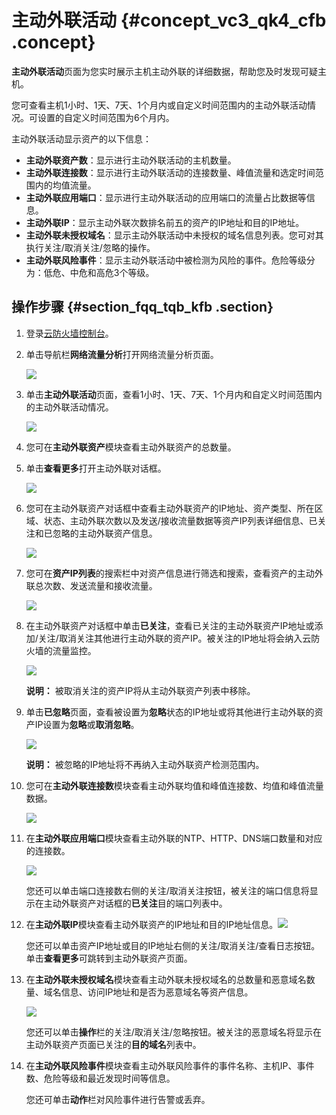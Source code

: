 # 主动外联活动 {#concept_vc3_qk4_cfb .concept}

**主动外联活动**页面为您实时展示主机主动外联的详细数据，帮助您及时发现可疑主机。

您可查看主机1小时、1天、7天、1个月内或自定义时间范围内的主动外联活动情况。可设置的自定义时间范围为6个月内。

主动外联活动显示资产的以下信息：

-   **主动外联资产数**：显示进行主动外联活动的主机数量。
-   **主动外联连接数**：显示进行主动外联活动的连接数量、峰值流量和选定时间范围内的均值流量。
-   **主动外联应用端口**：显示进行主动外联活动的应用端口的流量占比数据等信息。
-   **主动外联IP**：显示主动外联次数排名前五的资产的IP地址和目的IP地址。
-   **主动外联未授权域名**：显示主动外联活动中未授权的域名信息列表。您可对其执行关注/取消关注/忽略的操作。
-   **主动外联风险事件**：显示主动外联活动中被检测为风险的事件。危险等级分为：低危、中危和高危3个等级。

## 操作步骤 {#section_fqq_tqb_kfb .section}

1.  登录[云防火墙控制台](https://yundun.console.aliyun.com/?p=cfwnext#/overview)。
2.  单击导航栏**网络流量分析**打开网络流量分析页面。

    ![](http://static-aliyun-doc.oss-cn-hangzhou.aliyuncs.com/assets/img/21268/153902133513377_zh-CN.png)

3.  单击**主动外联活动**页面，查看1小时、1天、7天、1个月内和自定义时间范围内的主动外联活动情况。

    ![](http://static-aliyun-doc.oss-cn-hangzhou.aliyuncs.com/assets/img/21268/153902133513367_zh-CN.png)

4.  您可在**主动外联资产**模块查看主动外联资产的总数量。
5.  单击**查看更多**打开主动外联对话框。

    ![](http://static-aliyun-doc.oss-cn-hangzhou.aliyuncs.com/assets/img/21268/153902133513379_zh-CN.png)

6.  您可在主动外联资产对话框中查看主动外联资产的IP地址、资产类型、所在区域、状态、主动外联次数以及发送/接收流量数据等资产IP列表详细信息、已关注和已忽略的主动外联资产信息。

    ![](http://static-aliyun-doc.oss-cn-hangzhou.aliyuncs.com/assets/img/21268/153902133513401_zh-CN.png)

7.  您可在**资产IP列表**的搜索栏中对资产信息进行筛选和搜索，查看资产的主动外联总次数、发送流量和接收流量。

    ![](http://static-aliyun-doc.oss-cn-hangzhou.aliyuncs.com/assets/img/21268/153902133613409_zh-CN.png)

8.  在主动外联资产对话框中单击**已关注**，查看已关注的主动外联资产IP地址或添加/关注/取消关注其他进行主动外联的资产IP。被关注的IP地址将会纳入云防火墙的流量监控。

    ![](http://static-aliyun-doc.oss-cn-hangzhou.aliyuncs.com/assets/img/21268/153902133613410_zh-CN.png)

    **说明：** 被取消关注的资产IP将从主动外联资产列表中移除。

9.  单击**已忽略**页面，查看被设置为**忽略**状态的IP地址或将其他进行主动外联的资产IP设置为**忽略**或**取消忽略**。

    ![](http://static-aliyun-doc.oss-cn-hangzhou.aliyuncs.com/assets/img/21268/153902133613411_zh-CN.png)

    **说明：** 被忽略的IP地址将不再纳入主动外联资产检测范围内。

10. 您可在**主动外联连接数**模块查看主动外联均值和峰值连接数、均值和峰值流量数据。

    ![](http://static-aliyun-doc.oss-cn-hangzhou.aliyuncs.com/assets/img/21268/153902133613412_zh-CN.png)

11. 在**主动外联应用端口**模块查看主动外联的NTP、HTTP、DNS端口数量和对应的连接数。

    ![](http://static-aliyun-doc.oss-cn-hangzhou.aliyuncs.com/assets/img/21268/153902133613413_zh-CN.png)

    您还可以单击端口连接数右侧的关注/取消关注按钮，被关注的端口信息将显示在主动外联资产对话框的**已关注**目的端口列表中。

12. 在**主动外联IP**模块查看主动外联资产的IP地址和目的IP地址信息。![](http://static-aliyun-doc.oss-cn-hangzhou.aliyuncs.com/assets/img/21268/153902133613414_zh-CN.png)

    您还可以单击资产IP地址或目的IP地址右侧的关注/取消关注/查看日志按钮。单击**查看更多**可跳转到主动外联资产页面。

13. 在**主动外联未授权域名**模块查看主动外联未授权域名的总数量和恶意域名数量、域名信息、访问IP地址和是否为恶意域名等资产信息。

    ![](http://static-aliyun-doc.oss-cn-hangzhou.aliyuncs.com/assets/img/21268/153902133613415_zh-CN.png)

    您还可以单击**操作**栏的关注/取消关注/忽略按钮。被关注的恶意域名将显示在主动外联资产页面已关注的**目的域名**列表中。

14. 在**主动外联风险事件**模块查看主动外联风险事件的事件名称、主机IP、事件数、危险等级和最近发现时间等信息。

    您还可单击**动作**栏对风险事件进行告警或丢弃。



